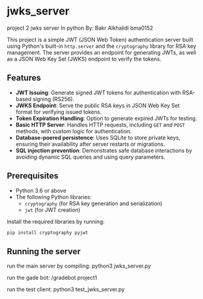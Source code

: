 # jwks_server
project 2 jwks server In python
By: Bakr Alkhalidi 
bma0152

This project is a simple JWT (JSON Web Token) authentication server built using Python's built-in `http.server` and the `cryptography` library for RSA key management. The server provides an endpoint for generating JWTs, as well as a JSON Web Key Set (JWKS) endpoint to verify the tokens.

## Features
- **JWT Issuing**: Generate signed JWT tokens for authentication with RSA-based signing (RS256).
- **JWKS Endpoint**: Serve the public RSA keys in JSON Web Key Set format for verifying issued tokens.
- **Token Expiration Handling**: Option to generate expired JWTs for testing.
- **Basic HTTP Server**: Handles HTTP requests, including `GET` and `POST` methods, with custom logic for authentication.
- **Database-poered persistence**: Uses SQLite to store private keys, ensuring their availability after server restarts or migrations.
- **SQL injection prevention**: Demonstrates safe database interactions by avoiding dynamic SQL queries and using query parameters.

## Prerequisites
- Python 3.6 or above
- The following Python libraries:
  - `cryptography` (for RSA key generation and serialization)
  - `jwt` (for JWT creation)

Install the required libraries by running:

```bash
pip install cryptography pyjwt
```

## Running the server

run the main server by compiling:
python3 jwks_server.py    

run the gade bot:
/gradebot project1 

run the test client: 
python3 test_jwks_server.py
